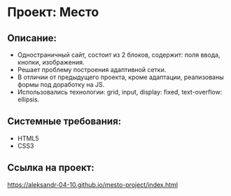 # Проект: Место

## Описание:
* Одностраничный сайт, состоит из 2 блоков, содержит: поля ввода, кнопки, изображения.
* Решает проблему построения адаптивной сетки.
* В отличии от предыдущего проекта, кроме адаптации, реализованы формы под доработку на JS.
* Использовались технологии: grid, input, display: fixed, text-overflow: ellipsis.

## Cистемные требования:
* HTML5
* CSS3

## Cсылка на проект:
https://aleksandr-04-10.github.io/mesto-project/index.html
